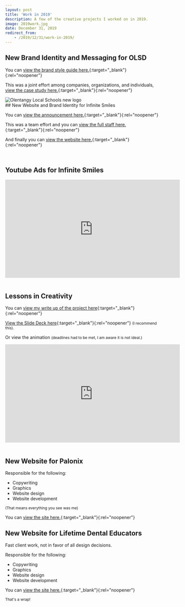 ```yaml
---
layout: post
title: 'Work in 2019'
description: A few of the creative projects I worked on in 2019.
image: 2019work.jpg
date: December 31, 2019
redirect_from: 
    - /2019/12/31/work-in-2019/
---
```


## New Brand Identity and Messaging for OLSD
You can [view the brand style guide here.](https://www.olentangy.k12.oh.us/cms/lib/OH01914664/Centricity/Domain/55/OLSD_BrandGuide-v01d-web.pdf){:target="_blank"}{:rel="noopener"}

This was a joint effort among companies, organizations, and individuals, [view the case study here.](https://cultmarketing.com/portfolio-item/olentangy-schools/){:target="_blank"}{:rel="noopener"}


<img class="picture-image" src="https://www.olentangy.k12.oh.us/cms/lib/OH01914664/Centricity/template/8/images/OLSD_logo_long.png" alt="Olentangy Local Schools new logo">

<br>
## New Website and Brand Identity for Infinite Smiles

You can [view the announcement here.](https://www.infinitesmiles.com/blog/the-new-infinite-smiles/){:target="_blank"}{:rel="noopener"}

This was a team effort and you can [view the full staff here.](https://www.infinitesmiles.com/meet-our-team/){:target="_blank"}{:rel="noopener"}

And finally you can [view the website here.](https://www.infinitesmiles.com/){:target="_blank"}{:rel="noopener"}

<br>

## Youtube Ads for Infinite Smiles

<div class="videoWrapper">
<iframe width="560" height="315" src="https://www.youtube.com/embed/mnBcXX_80fM" frameborder="0" allow="accelerometer; autoplay; encrypted-media; gyroscope; picture-in-picture" allowfullscreen></iframe>
</div>
<br>

## Lessons in Creativity
You can [view my write up of the project here](https://lukasmurdock.com/lessons-in-creativity/){:target="_blank"}{:rel="noopener"}

[View the Slide Deck here](https://drive.google.com/open?id=1C7fzPOjihnuJ1K73W1m9OZDnlbcJTDi3){:target="_blank"}{:rel="noopener"} <span style="font-size: 12px;">(I recommend this).</span>

Or view the animation <span style="font-size: 12px;">(deadlines had to be met, I am aware it is not ideal.)</span>

<div class="videoWrapper">
<iframe width="560" height="315" src="https://www.youtube.com/embed/5C4NV5wVapc" frameborder="0" allow="accelerometer; autoplay; encrypted-media; gyroscope; picture-in-picture" allowfullscreen></iframe>
</div>
<br>

## New Website for Palonix

Responsible for the following:
- Copywriting
- Graphics
- Website design
- Website development

<span style="font-size: 12px;">(That means everything you see was me)</span>

You can [view the site here.](https://palonix.com/){:target="_blank"}{:rel="noopener"}

## New Website for Lifetime Dental Educators
Fast client work, not in favor of all design decisions.

Responsible for the following:
- Copywriting
- Graphics
- Website design
- Website development

You can [view the site here.](https://lifetimedentaleducators.com/){:target="_blank"}{:rel="noopener"}


<span class="full-underline" style="font-size: 12px;">That's a wrap!</span>

